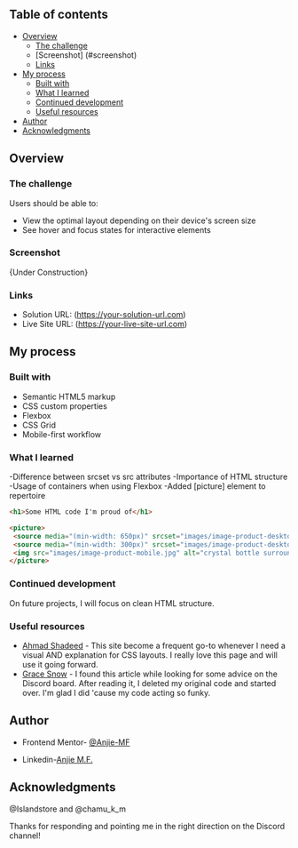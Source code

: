 ## Table of contents

- [Overview](#overview)
  - [The challenge](#the-challenge)
  - [Screenshot] (#screenshot)
  - [Links](#links)
- [My process](#my-process)
  - [Built with](#built-with)
  - [What I learned](#what-i-learned)
  - [Continued development](#continued-development)
  - [Useful resources](#useful-resources)
- [Author](#author)
- [Acknowledgments](#acknowledgments)

## Overview

### The challenge

Users should be able to:

- View the optimal layout depending on their device's screen size
- See hover and focus states for interactive elements

### Screenshot

{Under Construction}

### Links

- Solution URL: (https://your-solution-url.com)
- Live Site URL: (https://your-live-site-url.com)

## My process

### Built with

- Semantic HTML5 markup
- CSS custom properties
- Flexbox
- CSS Grid
- Mobile-first workflow

### What I learned

-Difference between srcset vs src attributes
-Importance of HTML structure
-Usage of containers when using Flexbox
-Added [picture] element to repertoire 

```html
<h1>Some HTML code I'm proud of</h1>
```
```html
<picture>
 <source media="(min-width: 650px)" srcset="images/image-product-desktop.jpg">
 <source media="(min-width: 300px)" srcset="images/image-product-desktop.jpg">
 <img src="images/image-product-mobile.jpg" alt="crystal bottle surrounded by lush leaves">
</picture>
```
### Continued development

On future projects, I will focus on clean HTML structure. 

### Useful resources

- [Ahmad Shadeed](https://ishadeed.com/article/styling-wrappers-css/) - This site become a frequent go-to whenever I need a visual AND explanation for CSS layouts.  I really love this page and will use it going forward.
- [Grace Snow](https://fedmentor.dev/posts/html-plan-product-preview/) - I found this article while looking for some advice on the Discord board. After reading it, I deleted my original code and started over. I'm glad I did 'cause my code acting so funky.  

## Author

- Frontend Mentor- [@Anjie-MF](https://www.frontendmentor.io/profile/Anjie-MF)

- Linkedin-[Anjie M.F.](www.linkedin.com/in/anjiemay23)

## Acknowledgments

@Islandstore and @chamu_k_m

Thanks for responding and pointing me in the right direction on the Discord channel!
